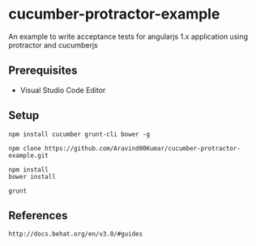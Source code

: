 # cucumber-protractor-example
An example to write acceptance tests for angularjs 1.x application using protractor and cucumberjs

## Prerequisites
   * Visual Studio Code Editor

## Setup
    npm install cucumber grunt-cli bower -g
    
    npm clone https://github.com/Aravind00Kumar/cucumber-protractor-example.git
    
    npm install
    bower install
    
    grunt


## References
    http://docs.behat.org/en/v3.0/#guides